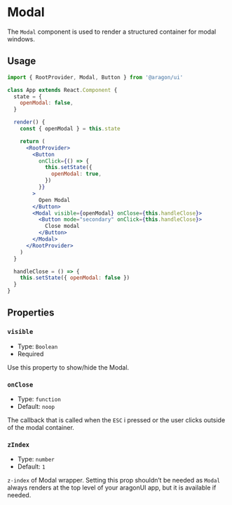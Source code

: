 # Modal

The `Modal` component is used to render a structured container for modal windows.

## Usage

```jsx
import { RootProvider, Modal, Button } from '@aragon/ui'

class App extends React.Component {
  state = {
    openModal: false,
  }

  render() {
    const { openModal } = this.state

    return (
      <RootProvider>
        <Button
          onClick={() => {
            this.setState({
              openModal: true,
            })
          }}
        >
          Open Modal
        </Button>
        <Modal visible={openModal} onClose={this.handleClose}>
          <Button mode="secondary" onClick={this.handleClose}>
            Close modal
          </Button>
        </Modal>
      </RootProvider>
    )
  }

  handleClose = () => {
    this.setState({ openModal: false })
  }
}
```

## Properties

### `visible`

- Type: `Boolean`
- Required

Use this property to show/hide the Modal.

### `onClose`

- Type: `function`
- Default: `noop`

The callback that is called when the `ESC` i pressed or the user clicks outside of the modal container.

### `zIndex`

- Type: `number`
- Default: `1`

`z-index` of Modal wrapper. Setting this prop shouldn’t be needed as `Modal` always renders at the top level of your aragonUI app, but it is available if needed.
